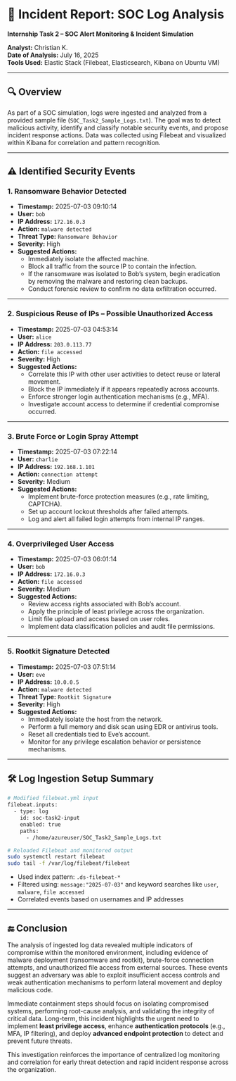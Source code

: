 # 🚨 Incident Report: SOC Log Analysis
**Internship Task 2 – SOC Alert Monitoring & Incident Simulation**

**Analyst:** Christian K.  
**Date of Analysis:** July 16, 2025  
**Tools Used:** Elastic Stack (Filebeat, Elasticsearch, Kibana on Ubuntu VM)

---

## 🔍 Overview
As part of a SOC simulation, logs were ingested and analyzed from a provided sample file (`SOC_Task2_Sample_Logs.txt`). The goal was to detect malicious activity, identify and classify notable security events, and propose incident response actions. Data was collected using Filebeat and visualized within Kibana for correlation and pattern recognition.

---

## ⚠️ Identified Security Events

### 1. Ransomware Behavior Detected
- **Timestamp:** 2025-07-03 09:10:14  
- **User:** `bob`  
- **IP Address:** `172.16.0.3`  
- **Action:** `malware detected`  
- **Threat Type:** `Ransomware Behavior`  
- **Severity:** High  
- **Suggested Actions:**
  - Immediately isolate the affected machine.
  - Block all traffic from the source IP to contain the infection.
  - If the ransomware was isolated to Bob’s system, begin eradication by removing the malware and restoring clean backups.
  - Conduct forensic review to confirm no data exfiltration occurred.

---

### 2. Suspicious Reuse of IPs – Possible Unauthorized Access
- **Timestamp:** 2025-07-03 04:53:14  
- **User:** `alice`  
- **IP Address:** `203.0.113.77`  
- **Action:** `file accessed`  
- **Severity:** High  
- **Suggested Actions:**
  - Correlate this IP with other user activities to detect reuse or lateral movement.
  - Block the IP immediately if it appears repeatedly across accounts.
  - Enforce stronger login authentication mechanisms (e.g., MFA).
  - Investigate account access to determine if credential compromise occurred.

---

### 3. Brute Force or Login Spray Attempt
- **Timestamp:** 2025-07-03 07:22:14  
- **User:** `charlie`  
- **IP Address:** `192.168.1.101`  
- **Action:** `connection attempt`  
- **Severity:** Medium  
- **Suggested Actions:**
  - Implement brute-force protection measures (e.g., rate limiting, CAPTCHA).
  - Set up account lockout thresholds after failed attempts.
  - Log and alert all failed login attempts from internal IP ranges.

---

### 4. Overprivileged User Access
- **Timestamp:** 2025-07-03 06:01:14  
- **User:** `bob`  
- **IP Address:** `172.16.0.3`  
- **Action:** `file accessed`  
- **Severity:** Medium  
- **Suggested Actions:**
  - Review access rights associated with Bob’s account.
  - Apply the principle of least privilege across the organization.
  - Limit file upload and access based on user roles.
  - Implement data classification policies and audit file permissions.

---

### 5. Rootkit Signature Detected
- **Timestamp:** 2025-07-03 07:51:14  
- **User:** `eve`  
- **IP Address:** `10.0.0.5`  
- **Action:** `malware detected`  
- **Threat Type:** `Rootkit Signature`  
- **Severity:** High  
- **Suggested Actions:**
  - Immediately isolate the host from the network.
  - Perform a full memory and disk scan using EDR or antivirus tools.
  - Reset all credentials tied to Eve’s account.
  - Monitor for any privilege escalation behavior or persistence mechanisms.

---

## 🛠️ Log Ingestion Setup Summary

```bash
# Modified filebeat.yml input
filebeat.inputs:
  - type: log
    id: soc-task2-input
    enabled: true
    paths:
      - /home/azureuser/SOC_Task2_Sample_Logs.txt

# Reloaded Filebeat and monitored output
sudo systemctl restart filebeat
sudo tail -f /var/log/filebeat/filebeat
```

- Used index pattern: `.ds-filebeat-*`
- Filtered using: `message:"2025-07-03"` and keyword searches like `user`, `malware`, `file accessed`
- Correlated events based on usernames and IP addresses

---

## 🔚 Conclusion

The analysis of ingested log data revealed multiple indicators of compromise within the monitored environment, including evidence of malware deployment (ransomware and rootkit), brute-force connection attempts, and unauthorized file access from external sources. These events suggest an adversary was able to exploit insufficient access controls and weak authentication mechanisms to perform lateral movement and deploy malicious code.

Immediate containment steps should focus on isolating compromised systems, performing root-cause analysis, and validating the integrity of critical data. Long-term, this incident highlights the urgent need to implement **least privilege access**, enhance **authentication protocols** (e.g., MFA, IP filtering), and deploy **advanced endpoint protection** to detect and prevent future threats.

This investigation reinforces the importance of centralized log monitoring and correlation for early threat detection and rapid incident response across the organization.
